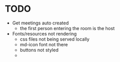 # TODO
- Get meetings auto created
  - the first person entering the room is the host
- Fonts/resources not rendering
  - css files not being served locally
  - md-icon font not there
  - buttons not styled
  - 
